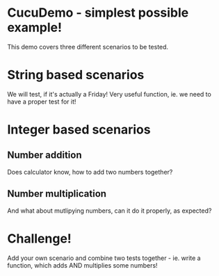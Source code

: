 CucuDemo - simplest possible example!
=====================================

This demo covers three different scenarios to be tested.

# String based scenarios

We will test, if it's actually a Friday! Very useful function, ie. we need to have a proper test for it!

# Integer based scenarios

## Number addition

Does calculator know, how to add two numbers together?

## Number multiplication

And what about mutlipying numbers, can it do it properly, as expected?

# Challenge!

Add your own scenario and combine two tests together - ie. write a function, which adds AND multiplies some numbers!
